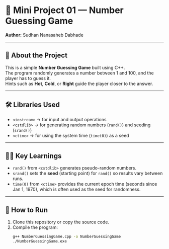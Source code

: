 # 🎯 Mini Project 01 — Number Guessing Game  

**Author:** Sudhan Nanasaheb Dabhade  

---

## 📌 About the Project  
This is a simple **Number Guessing Game** built using C++.  
The program randomly generates a number between 1 and 100, and the player has to guess it.  
Hints such as **Hot**, **Cold**, or **Right** guide the player closer to the answer.  

---

## 🛠️ Libraries Used  
- `<iostream>` → for input and output operations  
- `<cstdlib>` → for generating random numbers (`rand()`) and seeding (`srand()`)  
- `<ctime>` → for using the system time (`time(0)`) as a seed  

---

## 🧑‍💻 Key Learnings  
- `rand()` from `<cstdlib>` generates pseudo-random numbers.  
- `srand()` sets the **seed** (starting point) for `rand()` so results vary between runs.  
- `time(0)` from `<ctime>` provides the current epoch time (seconds since Jan 1, 1970), which is often used as the seed for randomness.  

---

## 🚀 How to Run  
1. Clone this repository or copy the source code.  
2. Compile the program:  
   ```bash
   g++ NumberGuessingGame.cpp -o NumberGuessingGame
   ./NumberGuessingGame.exe
